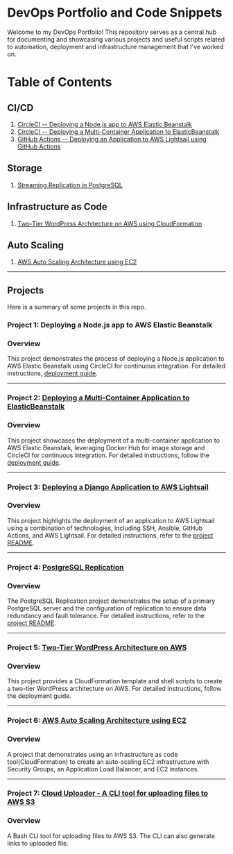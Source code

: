 # DevOps Portfolio and Code Snippets

Welcome to my DevOps Portfolio! This repository serves as a central hub for documenting and showcasing various projects and useful scripts related to automation, deployment and infrastructure management that I've worked on.

# Table of Contents

## CI/CD

1. [CircleCI -- Deploying a Node.js app to AWS Elastic Beanstalk](#project-1-deploying-a-nodejs-app-to-aws-elastic-beanstalk)
1. [CircleCI -- Deploying a Multi-Container Application to ElasticBeanstalk](#project-2-deploying-a-multi-container-application-to-elasticbeanstalk)
1. [GitHub Actions -- Deploying an Application to AWS Lightsail using GitHub Actions](#project-3-deploying-an-application-to-aws-lightsail)

## Storage

1. [Streaming Replication in PostgreSQL](#project-4-postgresql-replication)

## Infrastructure as Code

1. [Two-Tier WordPress Architecture on AWS using CloudFormation](#project-5-two-tier-wordpress-architecture-on-aws)

## Auto Scaling

1. [AWS Auto Scaling Architecture using EC2](#project-6-aws-auto-scaling-architecture-using-ec2)

---

## Projects

Here is a summary of some projects in this repo.

### Project 1: Deploying a Node.js app to AWS Elastic Beanstalk

### Overview

This project demonstrates the process of deploying a Node.js application to AWS Elastic Beanstalk using CircleCI for continuous integration. For detailed instructions, [deployment guide](CI_CD/CircleCI/README.md).

---

### Project 2: [Deploying a Multi-Container Application to ElasticBeanstalk](CI_CD/CircleCI/multi_container_deploy_config.yml)

### Overview

This project showcases the deployment of a multi-container application to AWS Elastic Beanstalk, leveraging Docker Hub for image storage and CircleCI for continuous integration. For detailed instructions, follow the [deployment guide](CI_CD/CircleCI/README.md).

---

### Project 3: [Deploying a Django Application to AWS Lightsail](CI_CD/Github_Actions/README.md)

### Overview

This project highlights the deployment of an application to AWS Lightsail using a combination of technologies, including SSH, Ansible, GitHub Actions, and AWS Lightsail. For detailed instructions, refer to the [project README](CI_CD/Github_Actions/README.md).

---

### Project 4: [PostgreSQL Replication](Storage/PostgreSQL/replication/README.md)

### Overview

The PostgreSQL Replication project demonstrates the setup of a primary PostgreSQL server and the configuration of replication to ensure data redundancy and fault tolerance. For detailed instructions, refer to the [project README](Storage/PostgreSQL/replication/README.md).

---

### Project 5: [Two-Tier WordPress Architecture on AWS](Wordpress/README.md)

### Overview

This project provides a CloudFormation template and shell scripts to create a two-tier WordPress architecture on AWS. For detailed instructions, follow the deployment guide.

---

### Project 6: [AWS Auto Scaling Architecture using EC2](LoadBalancing/README.md)

### Overview

A project that demonstrates using an infrastructure as code tool(CloudFormation) to create an auto-scaling EC2 infrastructure with Security Groups, an Application Load Balancer, and EC2 instances.

---

### Project 7: [Cloud Uploader - A CLI tool for uploading files to AWS S3](Scripts/Cloud_Uploader/README.md)

### Overview

A Bash CLI tool for uploading files to AWS S3. The CLI can also generate links to uploaded file.
